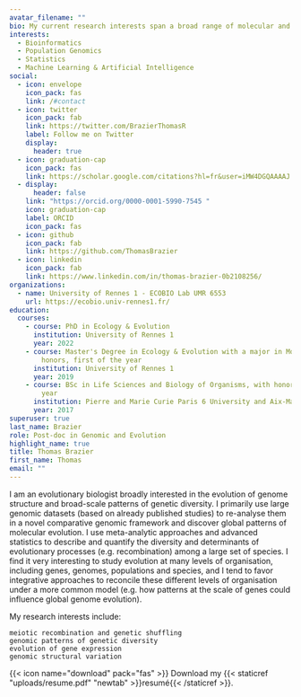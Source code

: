 ```yaml
---
avatar_filename: ""
bio: My current research interests span a broad range of molecular and population genetic processes, involving the study of evolutionary patterns at the scale of genomes, species, and populations. It includes the causes and consequences of meiotic recombination, the evolution of gene expression and genome structural variation among populations and species.
interests:
  - Bioinformatics
  - Population Genomics
  - Statistics
  - Machine Learning & Artificial Intelligence
social:
  - icon: envelope
    icon_pack: fas
    link: /#contact
  - icon: twitter
    icon_pack: fab
    link: https://twitter.com/BrazierThomasR
    label: Follow me on Twitter
    display:
      header: true
  - icon: graduation-cap
    icon_pack: fas
    link: https://scholar.google.com/citations?hl=fr&user=iMW4DGQAAAAJ
  - display:
      header: false
    link: "https://orcid.org/0000-0001-5990-7545 "
    icon: graduation-cap
    label: ORCID
    icon_pack: fas
  - icon: github
    icon_pack: fab
    link: https://github.com/ThomasBrazier
  - icon: linkedin
    icon_pack: fab
    link: https://www.linkedin.com/in/thomas-brazier-0b2108256/
organizations:
  - name: University of Rennes 1 - ECOBIO Lab UMR 6553
    url: https://ecobio.univ-rennes1.fr/
education:
  courses:
    - course: PhD in Ecology & Evolution
      institution: University of Rennes 1
      year: 2022
    - course: Master's Degree in Ecology & Evolution with a major in Modelling, with
        honors, first of the year
      institution: University of Rennes 1
      year: 2019
    - course: BSc in Life Sciences and Biology of Organisms, with honors, first of the
        year
      institution: Pierre and Marie Curie Paris 6 University and Aix-Marseille University
      year: 2017
superuser: true
last_name: Brazier
role: Post-doc in Genomic and Evolution
highlight_name: true
title: Thomas Brazier
first_name: Thomas
email: ""
---
```

I am an evolutionary biologist broadly interested in the evolution of genome structure and broad-scale patterns of genetic diversity. I primarily use large genomic datasets (based on already published studies) to re-analyse them in a novel comparative genomic framework and discover global patterns of molecular evolution. I use meta-analytic approaches and advanced statistics to describe and quantify the diversity and determinants of evolutionary processes (e.g. recombination) among a large set of species. I find it very interesting to study evolution at many levels of organisation, including genes, genomes, populations and species, and I tend to favor integrative approaches to reconcile these different levels of organisation under a more common model (e.g. how patterns at the scale of genes could influence global genome evolution).

My research interests include:

    meiotic recombination and genetic shuffling
    genomic patterns of genetic diversity
    evolution of gene expression
    genomic structural variation

{{< icon name="download" pack="fas" >}} Download my {{< staticref "uploads/resume.pdf" "newtab" >}}resumé{{< /staticref >}}.
